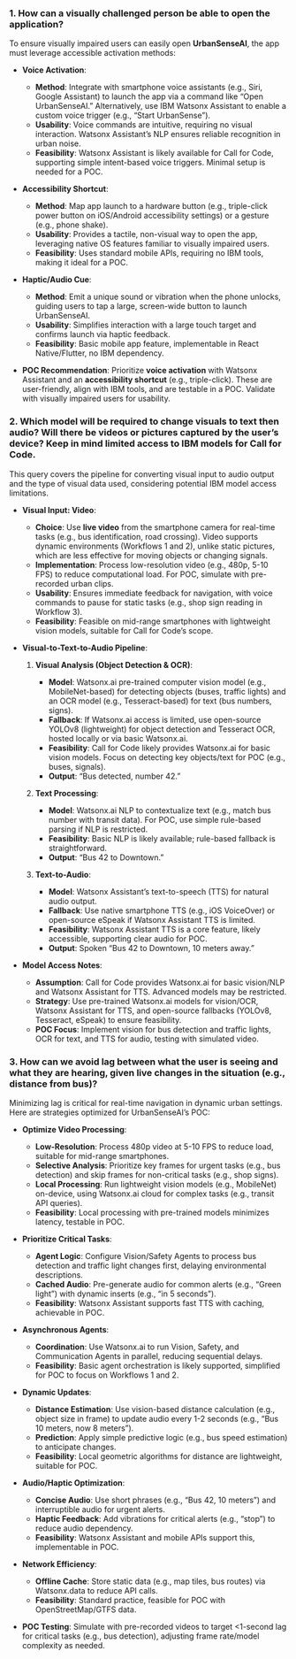 ### 1. How can a visually challenged person be able to open the application?
To ensure visually impaired users can easily open **UrbanSenseAI**, the app must leverage accessible activation methods:

- **Voice Activation**:
  - **Method**: Integrate with smartphone voice assistants (e.g., Siri, Google Assistant) to launch the app via a command like “Open UrbanSenseAI.” Alternatively, use IBM Watsonx Assistant to enable a custom voice trigger (e.g., “Start UrbanSense”).
  - **Usability**: Voice commands are intuitive, requiring no visual interaction. Watsonx Assistant’s NLP ensures reliable recognition in urban noise.
  - **Feasibility**: Watsonx Assistant is likely available for Call for Code, supporting simple intent-based voice triggers. Minimal setup is needed for a POC.

- **Accessibility Shortcut**:
  - **Method**: Map app launch to a hardware button (e.g., triple-click power button on iOS/Android accessibility settings) or a gesture (e.g., phone shake).
  - **Usability**: Provides a tactile, non-visual way to open the app, leveraging native OS features familiar to visually impaired users.
  - **Feasibility**: Uses standard mobile APIs, requiring no IBM tools, making it ideal for a POC.

- **Haptic/Audio Cue**:
  - **Method**: Emit a unique sound or vibration when the phone unlocks, guiding users to tap a large, screen-wide button to launch UrbanSenseAI.
  - **Usability**: Simplifies interaction with a large touch target and confirms launch via haptic feedback.
  - **Feasibility**: Basic mobile app feature, implementable in React Native/Flutter, no IBM dependency.

- **POC Recommendation**: Prioritize **voice activation** with Watsonx Assistant and an **accessibility shortcut** (e.g., triple-click). These are user-friendly, align with IBM tools, and are testable in a POC. Validate with visually impaired users for usability.

### 2. Which model will be required to change visuals to text then audio? Will there be videos or pictures captured by the user’s device? Keep in mind limited access to IBM models for Call for Code.
This query covers the pipeline for converting visual input to audio output and the type of visual data used, considering potential IBM model access limitations.

- **Visual Input: Video**:
  - **Choice**: Use **live video** from the smartphone camera for real-time tasks (e.g., bus identification, road crossing). Video supports dynamic environments (Workflows 1 and 2), unlike static pictures, which are less effective for moving objects or changing signals.
  - **Implementation**: Process low-resolution video (e.g., 480p, 5-10 FPS) to reduce computational load. For POC, simulate with pre-recorded urban clips.
  - **Usability**: Ensures immediate feedback for navigation, with voice commands to pause for static tasks (e.g., shop sign reading in Workflow 3).
  - **Feasibility**: Feasible on mid-range smartphones with lightweight vision models, suitable for Call for Code’s scope.

- **Visual-to-Text-to-Audio Pipeline**:
  1. **Visual Analysis (Object Detection & OCR)**:
     - **Model**: Watsonx.ai pre-trained computer vision model (e.g., MobileNet-based) for detecting objects (buses, traffic lights) and an OCR model (e.g., Tesseract-based) for text (bus numbers, signs).
     - **Fallback**: If Watsonx.ai access is limited, use open-source YOLOv8 (lightweight) for object detection and Tesseract OCR, hosted locally or via basic Watsonx.ai.
     - **Feasibility**: Call for Code likely provides Watsonx.ai for basic vision models. Focus on detecting key objects/text for POC (e.g., buses, signals).
     - **Output**: “Bus detected, number 42.”

  2. **Text Processing**:
     - **Model**: Watsonx.ai NLP to contextualize text (e.g., match bus number with transit data). For POC, use simple rule-based parsing if NLP is restricted.
     - **Feasibility**: Basic NLP is likely available; rule-based fallback is straightforward.
     - **Output**: “Bus 42 to Downtown.”

  3. **Text-to-Audio**:
     - **Model**: Watsonx Assistant’s text-to-speech (TTS) for natural audio output.
     - **Fallback**: Use native smartphone TTS (e.g., iOS VoiceOver) or open-source eSpeak if Watsonx Assistant TTS is limited.
     - **Feasibility**: Watsonx Assistant TTS is a core feature, likely accessible, supporting clear audio for POC.
     - **Output**: Spoken “Bus 42 to Downtown, 10 meters away.”

- **Model Access Notes**:
  - **Assumption**: Call for Code provides Watsonx.ai for basic vision/NLP and Watsonx Assistant for TTS. Advanced models may be restricted.
  - **Strategy**: Use pre-trained Watsonx.ai models for vision/OCR, Watsonx Assistant for TTS, and open-source fallbacks (YOLOv8, Tesseract, eSpeak) to ensure feasibility.
  - **POC Focus**: Implement vision for bus detection and traffic lights, OCR for text, and TTS for audio, testing with simulated video.

### 3. How can we avoid lag between what the user is seeing and what they are hearing, given live changes in the situation (e.g., distance from bus)?
Minimizing lag is critical for real-time navigation in dynamic urban settings. Here are strategies optimized for UrbanSenseAI’s POC:

- **Optimize Video Processing**:
  - **Low-Resolution**: Process 480p video at 5-10 FPS to reduce load, suitable for mid-range smartphones.
  - **Selective Analysis**: Prioritize key frames for urgent tasks (e.g., bus detection) and skip frames for non-critical tasks (e.g., shop signs).
  - **Local Processing**: Run lightweight vision models (e.g., MobileNet) on-device, using Watsonx.ai cloud for complex tasks (e.g., transit API queries).
  - **Feasibility**: Local processing with pre-trained models minimizes latency, testable in POC.

- **Prioritize Critical Tasks**:
  - **Agent Logic**: Configure Vision/Safety Agents to process bus detection and traffic light changes first, delaying environmental descriptions.
  - **Cached Audio**: Pre-generate audio for common alerts (e.g., “Green light”) with dynamic inserts (e.g., “in 5 seconds”).
  - **Feasibility**: Watsonx Assistant supports fast TTS with caching, achievable in POC.

- **Asynchronous Agents**:
  - **Coordination**: Use Watsonx.ai to run Vision, Safety, and Communication Agents in parallel, reducing sequential delays.
  - **Feasibility**: Basic agent orchestration is likely supported, simplified for POC to focus on Workflows 1 and 2.

- **Dynamic Updates**:
  - **Distance Estimation**: Use vision-based distance calculation (e.g., object size in frame) to update audio every 1-2 seconds (e.g., “Bus 10 meters, now 8 meters”).
  - **Prediction**: Apply simple predictive logic (e.g., bus speed estimation) to anticipate changes.
  - **Feasibility**: Local geometric algorithms for distance are lightweight, suitable for POC.

- **Audio/Haptic Optimization**:
  - **Concise Audio**: Use short phrases (e.g., “Bus 42, 10 meters”) and interruptible audio for urgent alerts.
  - **Haptic Feedback**: Add vibrations for critical alerts (e.g., “stop”) to reduce audio dependency.
  - **Feasibility**: Watsonx Assistant and mobile APIs support this, implementable in POC.

- **Network Efficiency**:
  - **Offline Cache**: Store static data (e.g., map tiles, bus routes) via Watsonx.data to reduce API calls.
  - **Feasibility**: Standard practice, feasible for POC with OpenStreetMap/GTFS data.

- **POC Testing**: Simulate with pre-recorded videos to target <1-second lag for critical tasks (e.g., bus detection), adjusting frame rate/model complexity as needed.
